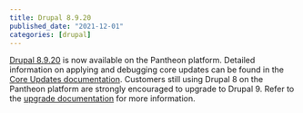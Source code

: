 ```yaml
---
title: Drupal 8.9.20
published_date: "2021-12-01"
categories: [drupal]
---
```

[Drupal 8.9.20](https://www.drupal.org/project/drupal/releases/8.9.20) is now available on the Pantheon platform. Detailed information on applying and debugging core updates can be found in the [Core Updates documentation](/core-updates). Customers still using Drupal 8 on the Pantheon platform are strongly encouraged to upgrade to Drupal 9. Refer to the [upgrade documentation](/guides/drupal-hosted-md) for more information.
